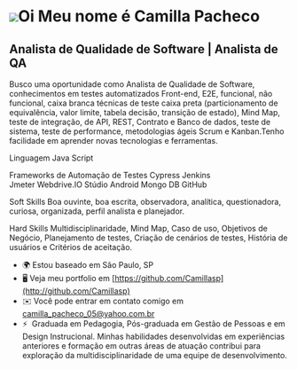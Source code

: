 ![](https://user-images.githubusercontent.com/18350557/176309783-0785949b-9127-417c-8b55-ab5a4333674e.gif)Oi Meu nome é Camilla Pacheco
=======================================================================================================================================

Analista de Qualidade de Software | Analista de QA
--------------------------------------------------

Busco uma oportunidade como Analista de Qualidade de Software, conhecimentos em testes automatizados Front-end, E2E, funcional, não funcional, caixa branca técnicas de teste caixa preta (particionamento de equivalência, valor limite, tabela decisão, transição de estado), Mind Map, teste de integração, de API, REST, Contrato e Banco de dados, teste de sistema, teste de performance, metodologias ágeis Scrum e Kanban.Tenho facilidade em aprender novas tecnologias e ferramentas.  

Linguagem 
Java Script 

Frameworks de Automação de Testes 
Cypress 
Jenkins  
Jmeter 
Webdrive.IO 
Stúdio Android 
Mongo DB 
GitHub 

Soft Skills 
Boa ouvinte, boa escrita, observadora, analítica, questionadora, curiosa, organizada, perfil analista e planejador. 

Hard Skills 
Multidisciplinaridade, Mind Map, Caso de uso, Objetivos de Negócio, Planejamento de testes,  Criação de cenários de testes, História de usuários e Critérios de aceitação.

*   🌍 Estou baseado em São Paulo, SP
*   🖥️ Veja meu portfolio em [https://github.com/Camillasp](http://github.com/Camillasp)
*   ✉️ Você pode entrar em contato comigo em [camilla\_pacheco\_05@yahoo.com.br](mailto:camilla_pacheco_05@yahoo.com.br)
*   ⚡  Graduada em Pedagogia, Pós-graduada em Gestão de Pessoas e em Design Instrucional. Minhas habilidades desenvolvidas em experiências anteriores e formação em outras áreas de atuação contribui para exploração da multidisciplinaridade de uma equipe de desenvolvimento.
